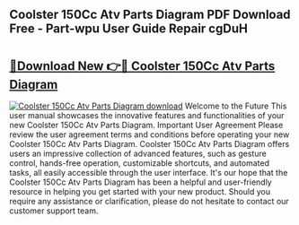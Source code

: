 ## Coolster 150Cc Atv Parts Diagram PDF Download Free - Part-wpu User Guide Repair cgDuH

# <h2><a href="http://dfk96rt.blite.top/?on=Coolster+150Cc+Atv+Parts+Diagram">🔗Download New 👉🔴 Coolster 150Cc Atv Parts Diagram</a></h2>

[![Coolster 150Cc Atv Parts Diagram download](https://i.imgur.com/lujVjoI.png)](http://dfk96rt.blite.top/?on=Coolster+150Cc+Atv+Parts+Diagram)
Welcome to the Future This user manual showcases the innovative features and functionalities of your new Coolster 150Cc Atv Parts Diagram. Important User Agreement Please review the user agreement terms and conditions before operating your new Coolster 150Cc Atv Parts Diagram. Coolster 150Cc Atv Parts Diagram offers users an impressive collection of advanced features, such as gesture control, hands-free operation, customizable shortcuts, and automated tasks, all easily accessible through the user interface. It's our hope that the Coolster 150Cc Atv Parts Diagram has been a helpful and user-friendly resource in helping you get started with your new product. Should you require any assistance or clarification, please do not hesitate to contact our customer support team.
